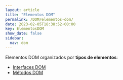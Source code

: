```yaml
---
layout: article
title: "Elementos DOM"
permalink: /DOM/elementos-dom/
date: 2023-02-05T18:38:52+00:00
key: ElementosDOM
show_date: false
sidebar:
  nav: dom
---
```


Elementos DOM organizados por **tipos de elementos**: 

<ul>
  <li><a href="/DOM/tag/interface-dom/">Interfaces DOM</a></li>
  <li><a href="/DOM/tag/metodo-dom/">Métodos DOM</a></li>
</ul>